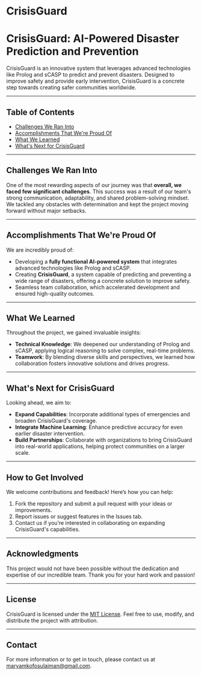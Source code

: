 # CrisisGuard
# CrisisGuard: AI-Powered Disaster Prediction and Prevention

CrisisGuard is an innovative system that leverages advanced technologies like Prolog and sCASP to predict and prevent disasters. Designed to improve safety and provide early intervention, CrisisGuard is a concrete step towards creating safer communities worldwide.

---

## Table of Contents
- [Challenges We Ran Into](#challenges-we-ran-into)
- [Accomplishments That We're Proud Of](#accomplishments-that-were-proud-of)
- [What We Learned](#what-we-learned)
- [What's Next for CrisisGuard](#whats-next-for-crisisguard)

---

## Challenges We Ran Into
One of the most rewarding aspects of our journey was that **overall, we faced few significant challenges**. This success was a result of our team's strong communication, adaptability, and shared problem-solving mindset. We tackled any obstacles with determination and kept the project moving forward without major setbacks.

---

## Accomplishments That We're Proud Of
We are incredibly proud of:
- Developing a **fully functional AI-powered system** that integrates advanced technologies like Prolog and sCASP.
- Creating **CrisisGuard**, a system capable of predicting and preventing a wide range of disasters, offering a concrete solution to improve safety.
- Seamless team collaboration, which accelerated development and ensured high-quality outcomes.

---

## What We Learned
Throughout the project, we gained invaluable insights:
- **Technical Knowledge**: We deepened our understanding of Prolog and sCASP, applying logical reasoning to solve complex, real-time problems.
- **Teamwork**: By blending diverse skills and perspectives, we learned how collaboration fosters innovative solutions and drives progress.

---

## What's Next for CrisisGuard
Looking ahead, we aim to:
- **Expand Capabilities**: Incorporate additional types of emergencies and broaden CrisisGuard's coverage.
- **Integrate Machine Learning**: Enhance predictive accuracy for even earlier disaster intervention.
- **Build Partnerships**: Collaborate with organizations to bring CrisisGuard into real-world applications, helping protect communities on a larger scale.

---

## How to Get Involved
We welcome contributions and feedback! Here’s how you can help:
1. Fork the repository and submit a pull request with your ideas or improvements.
2. Report issues or suggest features in the Issues tab.
3. Contact us if you’re interested in collaborating on expanding CrisisGuard's capabilities.

---

## Acknowledgments
This project would not have been possible without the dedication and expertise of our incredible team. Thank you for your hard work and passion!

---

## License
CrisisGuard is licensed under the [MIT License](LICENSE). Feel free to use, modify, and distribute the project with attribution.

---

## Contact
For more information or to get in touch, please contact us at maryamkofosulaiman@gmail.com.

